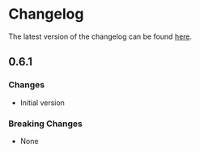 # Changelog

The latest version of the changelog can be found [here](https://github.com/Azure/bicep-registry-modules/blob/main/avm/ptn/aca-lza/hosting-environment/CHANGELOG.md).

## 0.6.1

### Changes

- Initial version

### Breaking Changes

- None
